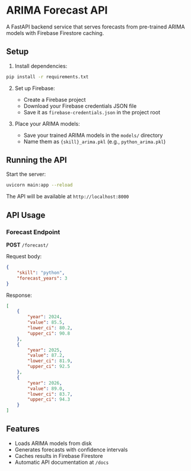 # ARIMA Forecast API

A FastAPI backend service that serves forecasts from pre-trained ARIMA models with Firebase Firestore caching.

## Setup

1. Install dependencies:
```bash
pip install -r requirements.txt
```

2. Set up Firebase:
   - Create a Firebase project
   - Download your Firebase credentials JSON file
   - Save it as `firebase-credentials.json` in the project root

3. Place your ARIMA models:
   - Save your trained ARIMA models in the `models/` directory
   - Name them as `{skill}_arima.pkl` (e.g., `python_arima.pkl`)

## Running the API

Start the server:
```bash
uvicorn main:app --reload
```

The API will be available at `http://localhost:8000`

## API Usage

### Forecast Endpoint

**POST** `/forecast/`

Request body:
```json
{
    "skill": "python",
    "forecast_years": 3
}
```

Response:
```json
[
    {
        "year": 2024,
        "value": 85.5,
        "lower_ci": 80.2,
        "upper_ci": 90.8
    },
    {
        "year": 2025,
        "value": 87.2,
        "lower_ci": 81.9,
        "upper_ci": 92.5
    },
    {
        "year": 2026,
        "value": 89.0,
        "lower_ci": 83.7,
        "upper_ci": 94.3
    }
]
```

## Features

- Loads ARIMA models from disk
- Generates forecasts with confidence intervals
- Caches results in Firebase Firestore
- Automatic API documentation at `/docs` 